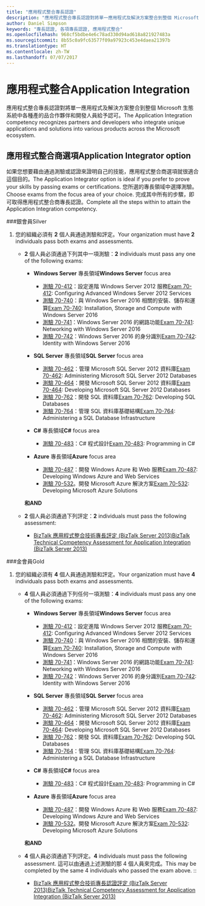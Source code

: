 ```yaml
---
title: "應用程式整合專長認證"
description: "應用程式整合專長認證對將單一應用程式及解決方案整合到整個 Microsoft 生態系統中各種產的品合作夥伴和開發人員給予認可。"
author: Daniel Simpson
keywords: "專長認證, 各項專長認證, 應用程式整合"
ms.openlocfilehash: 968cf5bdbe4e6c78ad330d94ad618a821927483a
ms.sourcegitcommit: 8b55c0a9fc63577f09a97923c453e4daea21397b
ms.translationtype: HT
ms.contentlocale: zh-TW
ms.lasthandoff: 07/07/2017
---
```

# <a name="application-integration"></a><span data-ttu-id="f39e6-104">應用程式整合</span><span class="sxs-lookup"><span data-stu-id="f39e6-104">Application Integration</span></span> 
<span data-ttu-id="f39e6-105">應用程式整合專長認證對將單一應用程式及解決方案整合到整個 Microsoft 生態系統中各種產的品合作夥伴和開發人員給予認可。</span><span class="sxs-lookup"><span data-stu-id="f39e6-105">The Application Integration competency recognizes partners and developers who integrate unique applications and solutions into various products across the Microsoft ecosystem.</span></span> 

## <a name="application-integrator-option"></a><span data-ttu-id="f39e6-106">應用程式整合商選項</span><span class="sxs-lookup"><span data-stu-id="f39e6-106">Application Integrator option</span></span>

<span data-ttu-id="f39e6-107">如果您想要藉由通過測驗或認證來證明自己的技能，應用程式整合商選項就很適合這個目的。</span><span class="sxs-lookup"><span data-stu-id="f39e6-107">The Application Integrator option is ideal if you prefer to prove your skills by passing exams or certifications.</span></span> <span data-ttu-id="f39e6-108">您所選的專長領域中選擇測驗。</span><span class="sxs-lookup"><span data-stu-id="f39e6-108">Choose exams from the focus area of your choice.</span></span> <span data-ttu-id="f39e6-109">完成其中所有的步驟，即可取得應用程式整合商專長認證。</span><span class="sxs-lookup"><span data-stu-id="f39e6-109">Complete all the steps within to attain the Application Integration competency.</span></span>

###<a name="silver"></a><span data-ttu-id="f39e6-110">銀會員</span><span class="sxs-lookup"><span data-stu-id="f39e6-110">Silver</span></span>
1. <span data-ttu-id="f39e6-111">您的組織必須有 **2** 個人員通過測驗和評定。</span><span class="sxs-lookup"><span data-stu-id="f39e6-111">Your organization must have **2** individuals pass both exams and assessments.</span></span>

    - <span data-ttu-id="f39e6-112">**2** 個人員必須通過下列其中一項測驗：</span><span class="sxs-lookup"><span data-stu-id="f39e6-112">**2** individuals must pass any one of the following exams:</span></span>

        - <span data-ttu-id="f39e6-113">**Windows Server** 專長領域</span><span class="sxs-lookup"><span data-stu-id="f39e6-113">**Windows Server** focus area</span></span>
            - <span data-ttu-id="f39e6-114">[測驗 70-412](https://www.microsoft.com/en-us/learning/exam-70-412.aspx)：設定進階 Windows Server 2012 服務</span><span class="sxs-lookup"><span data-stu-id="f39e6-114">[Exam 70-412](https://www.microsoft.com/en-us/learning/exam-70-412.aspx): Configuring Advanced Windows Server 2012 Services</span></span>
            - <span data-ttu-id="f39e6-115">[測驗 70-740](https://www.microsoft.com/en-us/learning/exam-70-740.aspx)：與 Windows Server 2016 相關的安裝、儲存和運算</span><span class="sxs-lookup"><span data-stu-id="f39e6-115">[Exam 70-740](https://www.microsoft.com/en-us/learning/exam-70-740.aspx): Installation, Storage and Compute with Windows Server 2016</span></span>
            - <span data-ttu-id="f39e6-116">[測驗 70-741](https://www.microsoft.com/en-us/learning/exam-70-741.aspx)：Windows Server 2016 的網路功能</span><span class="sxs-lookup"><span data-stu-id="f39e6-116">[Exam 70-741](https://www.microsoft.com/en-us/learning/exam-70-741.aspx): Networking with Windows Server 2016</span></span>
            - <span data-ttu-id="f39e6-117">[測驗 70-742](https://www.microsoft.com/en-us/learning/exam-70-742.aspx)：Windows Server 2016 的身分識別</span><span class="sxs-lookup"><span data-stu-id="f39e6-117">[Exam 70-742](https://www.microsoft.com/en-us/learning/exam-70-742.aspx): Identity with Windows Server 2016</span></span>

        - <span data-ttu-id="f39e6-118">**SQL Server** 專長領域</span><span class="sxs-lookup"><span data-stu-id="f39e6-118">**SQL Server** focus area</span></span>

            - <span data-ttu-id="f39e6-119">[測驗 70-462](https://www.microsoft.com/en-us/learning/exam-70-462.aspx)：管理 Microsoft SQL Server 2012 資料庫</span><span class="sxs-lookup"><span data-stu-id="f39e6-119">[Exam 70-462](https://www.microsoft.com/en-us/learning/exam-70-462.aspx): Administering Microsoft SQL Server 2012 Databases</span></span>
            - <span data-ttu-id="f39e6-120">[測驗 70-464](https://www.microsoft.com/en-us/learning/exam-70-464.aspx)：開發 Microsoft SQL Server 2012 資料庫</span><span class="sxs-lookup"><span data-stu-id="f39e6-120">[Exam 70-464](https://www.microsoft.com/en-us/learning/exam-70-464.aspx): Developing Microsoft SQL Server 2012 Databases</span></span>
            - <span data-ttu-id="f39e6-121">[測驗 70-762](https://www.microsoft.com/en-us/learning/exam-70-762.aspx)：開發 SQL 資料庫</span><span class="sxs-lookup"><span data-stu-id="f39e6-121">[Exam 70-762](https://www.microsoft.com/en-us/learning/exam-70-762.aspx): Developing SQL Databases</span></span>
            - <span data-ttu-id="f39e6-122">[測驗 70-764](https://www.microsoft.com/en-us/learning/exam-70-764.aspx)：管理 SQL 資料庫基礎結構</span><span class="sxs-lookup"><span data-stu-id="f39e6-122">[Exam 70-764](https://www.microsoft.com/en-us/learning/exam-70-764.aspx): Administering a SQL Database Infrastructure</span></span>

        - <span data-ttu-id="f39e6-123">**C#** 專長領域</span><span class="sxs-lookup"><span data-stu-id="f39e6-123">**C#** focus area</span></span> 

            - <span data-ttu-id="f39e6-124">[測驗 70-483](https://www.microsoft.com/en-us/learning/exam-70-483.aspx)：C# 程式設計</span><span class="sxs-lookup"><span data-stu-id="f39e6-124">[Exam 70-483](https://www.microsoft.com/en-us/learning/exam-70-483.aspx): Programming in C#</span></span>

        - <span data-ttu-id="f39e6-125">**Azure** 專長領域</span><span class="sxs-lookup"><span data-stu-id="f39e6-125">**Azure** focus area</span></span>

            - <span data-ttu-id="f39e6-126">[測驗 70-487](https://www.microsoft.com/en-us/learning/exam-70-487.aspx)：開發 Windows Azure 和 Web 服務</span><span class="sxs-lookup"><span data-stu-id="f39e6-126">[Exam 70-487](https://www.microsoft.com/en-us/learning/exam-70-487.aspx): Developing Windows Azure and Web Services</span></span>
            - <span data-ttu-id="f39e6-127">[測驗 70-532](https://www.microsoft.com/en-us/learning/exam-70-532.aspx)。開發 Microsoft Azure 解決方案</span><span class="sxs-lookup"><span data-stu-id="f39e6-127">[Exam 70-532](https://www.microsoft.com/en-us/learning/exam-70-532.aspx): Developing Microsoft Azure Solutions</span></span>

        **<span data-ttu-id="f39e6-128">和</span><span class="sxs-lookup"><span data-stu-id="f39e6-128">AND</span></span>**

    - <span data-ttu-id="f39e6-129">**2** 個人員必須通過下列評定：</span><span class="sxs-lookup"><span data-stu-id="f39e6-129">**2** individuals must pass the following assessment:</span></span>

        - [<span data-ttu-id="f39e6-130">BizTalk 應用程式整合技術專長評定 (BizTalk Server 2013)</span><span class="sxs-lookup"><span data-stu-id="f39e6-130">BizTalk Technical Competency Assessment for Application Integration (BizTalk Server 2013)</span></span>](https://partneruniversity.microsoft.com/?whr=uri:MicrosoftAccount&courseId=12286&scoId=Id3XwITSB_2805299993)

###<a name="gold"></a><span data-ttu-id="f39e6-131">金會員</span><span class="sxs-lookup"><span data-stu-id="f39e6-131">Gold</span></span>
1. <span data-ttu-id="f39e6-132">您的組織必須有 **4** 個人員通過測驗和評定。</span><span class="sxs-lookup"><span data-stu-id="f39e6-132">Your organization must have **4** individuals pass both exams and assessments.</span></span>

    - <span data-ttu-id="f39e6-133">**4** 個人員必須通過下列任何一項測驗：</span><span class="sxs-lookup"><span data-stu-id="f39e6-133">**4** individuals must pass any one of the following exams:</span></span>

        - <span data-ttu-id="f39e6-134">**Windows Server** 專長領域</span><span class="sxs-lookup"><span data-stu-id="f39e6-134">**Windows Server** focus area</span></span>

            - <span data-ttu-id="f39e6-135">[測驗 70-412](https://www.microsoft.com/en-us/learning/exam-70-412.aspx)：設定進階 Windows Server 2012 服務</span><span class="sxs-lookup"><span data-stu-id="f39e6-135">[Exam 70-412](https://www.microsoft.com/en-us/learning/exam-70-412.aspx): Configuring Advanced Windows Server 2012 Services</span></span>
            - <span data-ttu-id="f39e6-136">[測驗 70-740](https://www.microsoft.com/en-us/learning/exam-70-740.aspx)：與 Windows Server 2016 相關的安裝、儲存和運算</span><span class="sxs-lookup"><span data-stu-id="f39e6-136">[Exam 70-740](https://www.microsoft.com/en-us/learning/exam-70-740.aspx): Installation, Storage and Compute with Windows Server 2016</span></span>
            - <span data-ttu-id="f39e6-137">[測驗 70-741](https://www.microsoft.com/en-us/learning/exam-70-741.aspx)：Windows Server 2016 的網路功能</span><span class="sxs-lookup"><span data-stu-id="f39e6-137">[Exam 70-741](https://www.microsoft.com/en-us/learning/exam-70-741.aspx): Networking with Windows Server 2016</span></span>
            - <span data-ttu-id="f39e6-138">[測驗 70-742](https://www.microsoft.com/en-us/learning/exam-70-742.aspx)：Windows Server 2016 的身分識別</span><span class="sxs-lookup"><span data-stu-id="f39e6-138">[Exam 70-742](https://www.microsoft.com/en-us/learning/exam-70-742.aspx): Identity with Windows Server 2016</span></span>

        - <span data-ttu-id="f39e6-139">**SQL Server** 專長領域</span><span class="sxs-lookup"><span data-stu-id="f39e6-139">**SQL Server** focus area</span></span>

            - <span data-ttu-id="f39e6-140">[測驗 70-462](https://www.microsoft.com/en-us/learning/exam-70-462.aspx)：管理 Microsoft SQL Server 2012 資料庫</span><span class="sxs-lookup"><span data-stu-id="f39e6-140">[Exam 70-462](https://www.microsoft.com/en-us/learning/exam-70-462.aspx): Administering Microsoft SQL Server 2012 Databases</span></span>
            - <span data-ttu-id="f39e6-141">[測驗 70-464](https://www.microsoft.com/en-us/learning/exam-70-464.aspx)：開發 Microsoft SQL Server 2012 資料庫</span><span class="sxs-lookup"><span data-stu-id="f39e6-141">[Exam 70-464](https://www.microsoft.com/en-us/learning/exam-70-464.aspx): Developing Microsoft SQL Server 2012 Databases</span></span>
            - <span data-ttu-id="f39e6-142">[測驗 70-762](https://www.microsoft.com/en-us/learning/exam-70-762.aspx)：開發 SQL 資料庫</span><span class="sxs-lookup"><span data-stu-id="f39e6-142">[Exam 70-762](https://www.microsoft.com/en-us/learning/exam-70-762.aspx): Developing SQL Databases</span></span>
            - <span data-ttu-id="f39e6-143">[測驗 70-764](https://www.microsoft.com/en-us/learning/exam-70-764.aspx)：管理 SQL 資料庫基礎結構</span><span class="sxs-lookup"><span data-stu-id="f39e6-143">[Exam 70-764](https://www.microsoft.com/en-us/learning/exam-70-764.aspx): Administering a SQL Database Infrastructure</span></span>

        - <span data-ttu-id="f39e6-144">**C#** 專長領域</span><span class="sxs-lookup"><span data-stu-id="f39e6-144">**C#** focus area</span></span> 

            - <span data-ttu-id="f39e6-145">[測驗 70-483](https://www.microsoft.com/en-us/learning/exam-70-483.aspx)：C# 程式設計</span><span class="sxs-lookup"><span data-stu-id="f39e6-145">[Exam 70-483](https://www.microsoft.com/en-us/learning/exam-70-483.aspx): Programming in C#</span></span>

        - <span data-ttu-id="f39e6-146">**Azure** 專長領域</span><span class="sxs-lookup"><span data-stu-id="f39e6-146">**Azure** focus area</span></span>

            - <span data-ttu-id="f39e6-147">[測驗 70-487](https://www.microsoft.com/en-us/learning/exam-70-487.aspx)：開發 Windows Azure 和 Web 服務</span><span class="sxs-lookup"><span data-stu-id="f39e6-147">[Exam 70-487](https://www.microsoft.com/en-us/learning/exam-70-487.aspx): Developing Windows Azure and Web Services</span></span>
            - <span data-ttu-id="f39e6-148">[測驗 70-532](https://www.microsoft.com/en-us/learning/exam-70-532.aspx)。開發 Microsoft Azure 解決方案</span><span class="sxs-lookup"><span data-stu-id="f39e6-148">[Exam 70-532](https://www.microsoft.com/en-us/learning/exam-70-532.aspx): Developing Microsoft Azure Solutions</span></span>

        **<span data-ttu-id="f39e6-149">和</span><span class="sxs-lookup"><span data-stu-id="f39e6-149">AND</span></span>**

    - <span data-ttu-id="f39e6-150">**4** 個人員必須通過下列評定。</span><span class="sxs-lookup"><span data-stu-id="f39e6-150">**4** individuals must pass the following assessment.</span></span> <span data-ttu-id="f39e6-151">這可以由通過上述測驗的那 4 個人員來完成。</span><span class="sxs-lookup"><span data-stu-id="f39e6-151">This may be completed by the same 4 individuals who passed the exam above.</span></span> <span data-ttu-id="f39e6-152">:</span><span class="sxs-lookup"><span data-stu-id="f39e6-152">:</span></span>

        - [<span data-ttu-id="f39e6-153">BizTalk 應用程式整合技術專長認證評定 (BizTalk Server 2013)</span><span class="sxs-lookup"><span data-stu-id="f39e6-153">BizTalk Technical Competency Assessment for Application Integration (BizTalk Server 2013)</span></span>](https://partneruniversity.microsoft.com/?whr=uri:MicrosoftAccount&courseId=12286&scoId=Id3XwITSB_2805299993)

